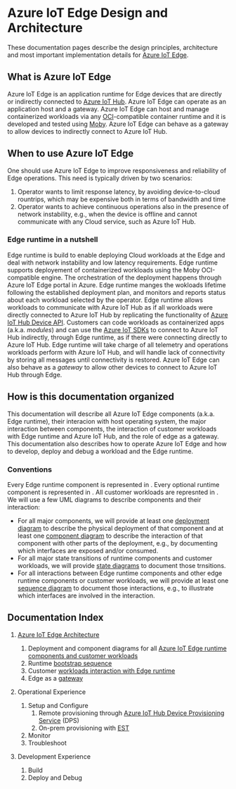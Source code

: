 
# Azure IoT Edge Design and Architecture


These documentation pages describe the design principles, architecture and most important implementation details for [Azure IoT Edge](https://azure.microsoft.com/en-us/services/iot-edge/).

## What is Azure IoT Edge
Azure IoT Edge is an application runtime for Edge devices that are directly or indirectly connected to [Azure IoT Hub](https://azure.microsoft.com/en-us/services/iot-hub/#overview). Azure IoT Edge can operate as an application host and a gateway. Azure IoT Edge can host and manage containerized workloads via any [OCI](https://opencontainers.org/)-compatible container runtime and it is developed and tested using [Moby](https://mobyproject.org/). Azure IoT Edge can behave as a gateway to allow devices to indirectly connect to Azure IoT Hub. 

## When to use Azure IoT Edge
One should use Azure IoT Edge to improve responsiveness and reliability of Edge operations. This need is typically driven by two scenarios: 
  1. Operator wants to limit response latency, by avoiding device-to-cloud rountrips, which may be expensive both in terms of bandwidth and time
  2. Operator wants to achieve continuous operations also in the presence of network instability, e.g., when the device is offline and cannot communicate with any Cloud service, such as Azure IoT Hub. 

### Edge runtime in a nutshell
Edge runtime is build to enable deploying Cloud workloads at the Edge and deal with network instability and low latency requirements. Edge runtime supports deployement of containerized workloads using the Moby OCI-compatible engine. The orchestration of the deployment happens through Azure IoT Edge portal in Azure. Edge runtime manges the wokloads lifetime following the established deployment plan, and monitors and reports status about each workload selected by the operator. Edge runtime allows workloads to communicate with Azure IoT Hub as if all workloads were directly connected to Azure IoT Hub by replicating the functionality of [Azure IoT Hub Device API](https://docs.microsoft.com/en-us/rest/api/iothub/device). Customers can code workloads as containerized apps (a.k.a. _modules_) and can use the [Azure IoT SDKs](https://docs.microsoft.com/en-us/azure/iot-hub/iot-hub-devguide-sdks) to connect to Azure IoT Hub indirectly, through Edge runtime, as if there were connecting directly to Azure IoT Hub. Edge runtime will take charge of all telemetry and operations workloads perform with Azure IoT Hub, and will handle lack of connectivity by storing all messages until connectivity is restored. Azure IoT Edge can also behave as a _gateway_ to allow other devices to connect to Azure IoT Hub through Edge.

## How is this documentation organized
This documentation will describe all Azure IoT Edge components (a.k.a. Edge runtime), their interacion with host operating system, the major interaction between components,  the interaction of customer workloads with Edge runtime and Azure IoT Hub, and the role of edge as a gateway. This documentation also describes how to operate Azure IoT Edge and how to develop, deploy and debug a workload and the Edge runtime.

### Conventions
Every Edge runtime component is represented in <TODO>. Every optional runtime component is represented in <TODO>. All customer workloads are represnted in <TODO>. We will use a few UML diagrams to describe components and their interaction:
	
* For all major components, we will provide at least one [deployment diagram](https://en.wikipedia.org/wiki/Deployment_diagram) to describe the physical deployment of that component and at least one [component diagram](https://en.wikipedia.org/wiki/Component_diagram) to describe the interaction of that component with other parts of the deployment, e.g., by documenting which interfaces are exposed and/or consumed. 
* For all major state transitions of runtime components and customer workloads, we will provide [state diagrams](https://en.wikipedia.org/wiki/State_diagram) to document those trnsitions.
* For all interactions between Edge runtime components and other edge runtime components or customer workloads, we will provide at least one [sequence diagram](https://en.wikipedia.org/wiki/Sequence_diagram) to document those interactions, e.g., to illustrate which interfaces are involved in the interaction.

## Documentation Index 

1. [Azure IoT Edge Architecture](./md/AzureIoTEdgeRuntime__architecture.md)
   1. Deployment and component diagrams for all [Azure IoT Edge runtime components and customer workloads](./md/AzureIoTEdgeRuntime__components_and_workloads.md) 
   2. Runtime [bootstrap sequence](./md/AzureIoTEdgeRuntime__bootstrap.md)
   3. Customer [workloads interaction with Edge runtime](./md/AzureIoTEdgeRuntime__runtime_and_workloads_interactions.md)
   4. Edge as a [gateway](./md/AzureIoTEdgeRuntime__gateway.md)
    
2. Operational Experience
	1. Setup and Configure 
		1. Remote provisioning through [Azure IoT Hub Device Provisioning Service](https://docs.microsoft.com/en-us/azure/iot-dps/) (DPS) 
		2. On-prem provisioning with [EST](https://en.wikipedia.org/wiki/Enrollment_over_Secure_Transport) 
	2. Monitor 
	3. Troubleshoot 

3. Development Experience
	1. Build 
	2. Deploy and Debug 


